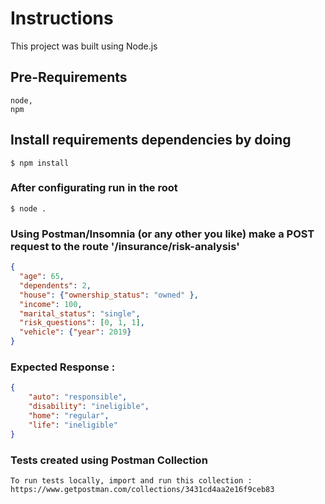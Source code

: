 # Instructions
This project was built using Node.js  

## Pre-Requirements  
```
node,
npm
```

## Install requirements dependencies by doing 
```
$ npm install
```

### After configurating run in the root
```
$ node .
```

### Using Postman/Insomnia (or any other you like) make a POST request to the route '/insurance/risk-analysis'
```JSON
{
  "age": 65,
  "dependents": 2,
  "house": {"ownership_status": "owned" },
  "income": 100,
  "marital_status": "single",
  "risk_questions": [0, 1, 1],
  "vehicle": {"year": 2019}
}
```

### Expected Response : 
```JSON
{
    "auto": "responsible",
    "disability": "ineligible",
    "home": "regular",
    "life": "ineligible"
}
```

### Tests created using Postman Collection
```
To run tests locally, import and run this collection :
https://www.getpostman.com/collections/3431cd4aa2e16f9ceb83 
```